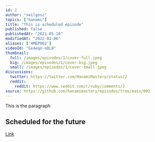 ```yaml
---
id: 2
author: "swilgosz"
topics: ["hanami"]
title: "This is scheduled episode"
published: false
publishedAt: "2021-05-10"
modifiedAt: "2022-02-06"
aliases: ['HMEP002']
videoId: "Gx4eqU-oDL8"
thumbnail:
  full: /images/episodes/1/cover-full.jpeg
  big: /images/episodes/1/cover-big.jpeg
  small: /images/episodes/1/cover-small.jpeg
discussions:
  twitter: https://twitter.com/HanamiMastery/status/2
  reddit:
    reddit: https://www.reddit.com/r/ruby/comments/2
source: https://github.com/hanamimastery/episodes/tree/main/002
---
```


This is the paragraph

## Scheduled for the future

[Link](/link)
